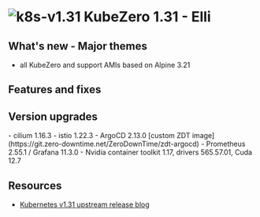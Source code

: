 # ![k8s-v1.31](images/k8s-1.31.png)  KubeZero 1.31 - Elli

## What's new - Major themes
- all KubeZero and support AMIs based on Alpine 3.21

## Features and fixes

## Version upgrades
<WIP>
- cilium 1.16.3
- istio 1.22.3
- ArgoCD 2.13.0 [custom ZDT image](https://git.zero-downtime.net/ZeroDownTime/zdt-argocd)
- Prometheus 2.55.1 / Grafana 11.3.0
- Nvidia container toolkit 1.17, drivers  565.57.01, Cuda 12.7

## Resources
- [Kubernetes v1.31 upstream release blog](https://kubernetes.io/blog/2024/08/13/kubernetes-v1-31-release/)
